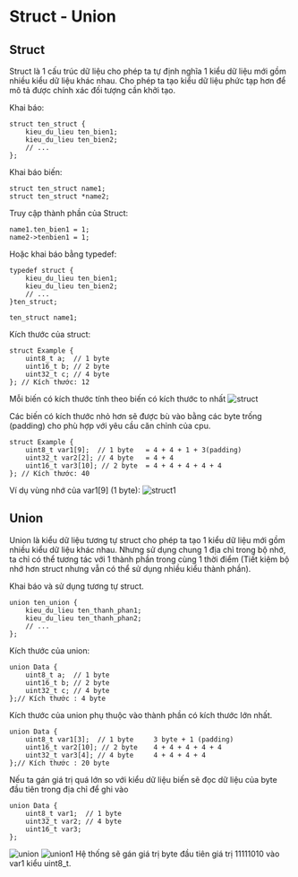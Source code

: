 
# Struct - Union




## Struct
Struct là 1 cấu trúc dữ liệu cho phép ta tự định nghĩa 1 kiểu dữ liệu mới gồm nhiều kiểu dữ liệu khác nhau. Cho phép ta tạo kiểu dữ liệu phức tạp hơn để mô tả được chính xác đối tượng cần khởi tạo.

Khai báo: 
```
struct ten_struct {
    kieu_du_lieu ten_bien1;
    kieu_du_lieu ten_bien2;
    // ...
};
```
Khai báo biến:
```
struct ten_struct name1;
struct ten_struct *name2;
```
Truy cập thành phần của Struct:
```
name1.ten_bien1 = 1;
name2->tenbien1 = 1;
```
Hoặc khai báo bằng typedef:
```
typedef struct {
    kieu_du_lieu ten_bien1;
    kieu_du_lieu ten_bien2;
    // ...
}ten_struct;

ten_struct name1;
```
Kích thước của struct:
```
struct Example {
    uint8_t a;  // 1 byte  
    uint16_t b; // 2 byte
    uint32_t c; // 4 byte
}; // Kích thước: 12
```
Mỗi biến có kích thước tính theo biến có kích thước to nhất
![struct](https://github.com/user-attachments/assets/142d9414-a59b-41a5-9480-3c2f3ff703b9)

Các biến có kích thước nhỏ hơn sẽ được bù vào bằng các byte trống (padding) cho phù hợp với yêu cầu căn chỉnh của cpu.
```
struct Example {
    uint8_t var1[9];  // 1 byte   = 4 + 4 + 1 + 3(padding)
    uint32_t var2[2]; // 4 byte   = 4 + 4 
    uint16_t var3[10]; // 2 byte  = 4 + 4 + 4 + 4 + 4
}; // Kích thước: 40
```
Ví dụ vùng nhớ của var1[9] (1 byte):
![struct1](https://github.com/user-attachments/assets/29d6dbaf-571e-42da-8906-2dd49696a92e)


## Union
Union là kiểu dữ liệu tương tự struct cho phép ta tạo 1 kiểu dữ liệu mới gồm nhiều kiểu dữ liệu khác nhau. Nhưng sử dụng chung 1 địa chỉ trong bộ nhớ, ta chỉ có thể tương tác với 1 thành phần trong cùng 1 thời điểm (Tiết kiệm bộ nhớ hơn struct nhưng vẫn có thể sử dụng nhiều kiểu thành phần).

Khai báo và sử dụng tương tự struct.
```
union ten_union {
    kieu_du_lieu ten_thanh_phan1;
    kieu_du_lieu ten_thanh_phan2;
    // ...
};
```
Kích thước của union:
```
union Data {
    uint8_t a;  // 1 byte
    uint16_t b; // 2 byte
    uint32_t c; // 4 byte
};// Kích thước : 4 byte
```
Kích thước của union phụ thuộc vào thành phần có kích thước lớn nhất.
```
union Data {
    uint8_t var1[3];  // 1 byte     3 byte + 1 (padding)
    uint16_t var2[10]; // 2 byte    4 + 4 + 4 + 4 + 4
    uint32_t var3[4]; // 4 byte     4 + 4 + 4 + 4
};// Kích thước : 20 byte
```
Nếu ta gán giá trị quá lớn so với kiểu dữ liệu biến sẽ đọc dữ liệu của byte đầu tiên trong địa chỉ để ghi vào
```
union Data {
    uint8_t var1;  // 1 byte     
    uint32_t var2; // 4 byte
    uint16_t var3; 
};
```
![union](https://github.com/user-attachments/assets/460de316-5177-49fb-9706-843b28d731dd)
![union1](https://github.com/user-attachments/assets/090d08b5-f80c-487f-bf90-ce05380a9150)
Hệ thống sẽ gán giá trị byte đầu tiên giá trị 11111010 vào var1 kiểu uint8_t.